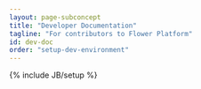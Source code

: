 ```yaml
---
layout: page-subconcept
title: "Developer Documentation"
tagline: "For contributors to Flower Platform"
id: dev-doc
order: "setup-dev-environment"
---
```

{% include JB/setup %}
